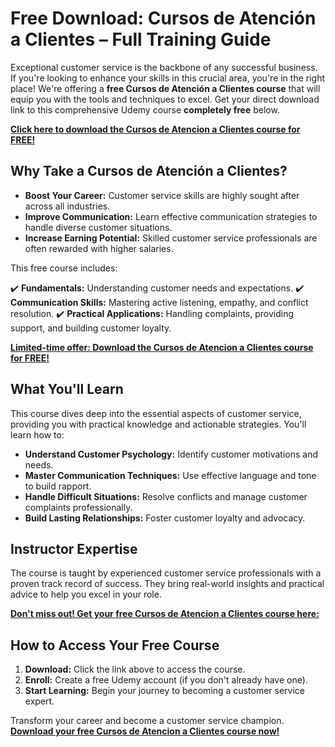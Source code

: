 # Free Download: Cursos de Atención a Clientes – Full Training Guide

Exceptional customer service is the backbone of any successful business. If you're looking to enhance your skills in this crucial area, you're in the right place! We're offering a **free Cursos de Atención a Clientes course** that will equip you with the tools and techniques to excel. Get your direct download link to this comprehensive Udemy course **completely free** below.

[**Click here to download the Cursos de Atencion a Clientes course for FREE!**](https://udemywork.com/cursos-de-atencion-a-clientes)

## Why Take a Cursos de Atención a Clientes?

*   **Boost Your Career:** Customer service skills are highly sought after across all industries.
*   **Improve Communication:** Learn effective communication strategies to handle diverse customer situations.
*   **Increase Earning Potential:** Skilled customer service professionals are often rewarded with higher salaries.

This free course includes:

✔️ **Fundamentals:** Understanding customer needs and expectations.
✔️ **Communication Skills:** Mastering active listening, empathy, and conflict resolution.
✔️ **Practical Applications:** Handling complaints, providing support, and building customer loyalty.

[**Limited-time offer: Download the Cursos de Atencion a Clientes course for FREE!**](https://udemywork.com/cursos-de-atencion-a-clientes)

## What You'll Learn

This course dives deep into the essential aspects of customer service, providing you with practical knowledge and actionable strategies. You'll learn how to:

*   **Understand Customer Psychology:** Identify customer motivations and needs.
*   **Master Communication Techniques:** Use effective language and tone to build rapport.
*   **Handle Difficult Situations:** Resolve conflicts and manage customer complaints professionally.
*   **Build Lasting Relationships:** Foster customer loyalty and advocacy.

## Instructor Expertise

The course is taught by experienced customer service professionals with a proven track record of success. They bring real-world insights and practical advice to help you excel in your role.

[**Don't miss out! Get your free Cursos de Atencion a Clientes course here:**](https://udemywork.com/cursos-de-atencion-a-clientes)

## How to Access Your Free Course

1.  **Download:** Click the link above to access the course.
2.  **Enroll:** Create a free Udemy account (if you don't already have one).
3.  **Start Learning:** Begin your journey to becoming a customer service expert.

Transform your career and become a customer service champion. **[Download your free Cursos de Atencion a Clientes course now!](https://udemywork.com/cursos-de-atencion-a-clientes)**
